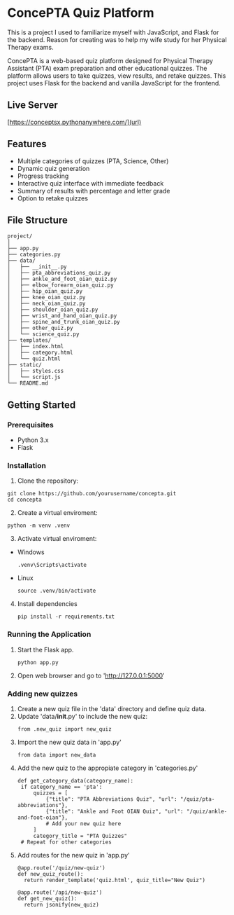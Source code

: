 # ConcePTA Quiz Platform

This is a project I used to familiarize myself with JavaScript, and Flask for the backend. Reason for creating was to help my wife study for her Physical Therapy exams.

ConcePTA is a web-based quiz platform designed for Physical Therapy Assistant (PTA) exam preparation and other educational quizzes. The platform allows users to take quizzes, view results, and retake quizzes. This project uses Flask for the backend and vanilla JavaScript for the frontend.

## Live Server
[https://conceptsx.pythonanywhere.com/](url)

## Features

- Multiple categories of quizzes (PTA, Science, Other)
- Dynamic quiz generation
- Progress tracking
- Interactive quiz interface with immediate feedback
- Summary of results with percentage and letter grade
- Option to retake quizzes

## File Structure

~~~
project/
│
├── app.py
├── categories.py
├── data/
│   ├── __init__.py
│   ├── pta_abbreviations_quiz.py
│   ├── ankle_and_foot_oian_quiz.py
│   ├── elbow_forearm_oian_quiz.py
│   ├── hip_oian_quiz.py
│   ├── knee_oian_quiz.py
│   ├── neck_oian_quiz.py
│   ├── shoulder_oian_quiz.py
│   ├── wrist_and_hand_oian_quiz.py
│   ├── spine_and_trunk_oian_quiz.py
│   ├── other_quiz.py
│   └── science_quiz.py
├── templates/
│   ├── index.html
│   ├── category.html
│   └── quiz.html
├── static/
│   ├── styles.css
│   └── script.js
└── README.md
~~~

## Getting Started

### Prerequisites
* Python 3.x
* Flask

### Installation
1. Clone the repository:
~~~
git clone https://github.com/yourusername/concepta.git
cd concepta
~~~

2. Create a virtual enviroment:
~~~
python -m venv .venv
~~~

3. Activate virtual enviroment:
  * Windows
    ~~~
    .venv\Scripts\activate
    ~~~
  * Linux
    ~~~
    source .venv/bin/activate
    ~~~

4. Install dependencies
   ~~~
   pip install -r requirements.txt

### Running the Application
1. Start the Flask app.
   ~~~
   python app.py
   ~~~
2. Open web browser and go to 'http://127.0.0.1:5000'

### Adding new quizzes
1. Create a new quiz file in the 'data' directory and define quiz data.
2. Update 'data/__init__.py' to include the new quiz:
   ~~~
   from .new_quiz import new_quiz
   ~~~
3. Import the new quiz data in 'app.py'
   ~~~
   from data import new_data
   ~~~
4. Add the new quiz to the appropiate category in 'categories.py'
   ~~~
   def get_category_data(category_name):
    if category_name == 'pta':
        quizzes = [
            {"title": "PTA Abbreviations Quiz", "url": "/quiz/pta-abbreviations"},
            {"title": "Ankle and Foot OIAN Quiz", "url": "/quiz/ankle-and-foot-oian"},
            # Add your new quiz here
        ]
        category_title = "PTA Quizzes"
    # Repeat for other categories
   ~~~
5. Add routes for the new quiz in 'app.py'
   ~~~
   @app.route('/quiz/new-quiz')
   def new_quiz_route():
     return render_template('quiz.html', quiz_title="New Quiz")

   @app.route('/api/new-quiz')
   def get_new_quiz():
     return jsonify(new_quiz)
   ~~~
   

